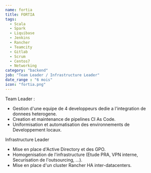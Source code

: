 ```yaml
---
name: fortia
title: FORTIA
tags:
  - Scala
  - Spark
  - Liquibase
  - Jenkins
  - Rancher
  - Teamcity
  - Gitlab
  - Scrum
  - Centos7
  - Networking
category: "backend"
job: "Team Leader / Infrastructure Leader"
date_range : "6 mois"
icon: "fortia.png"
---
```


Team Leader :
- Gestion d'une equipe de 4 developpeurs dedie a l'integration de donnees heterogene.
- Creation et maintenance de pipelines CI As Code.
- Uniformisation et automatisation des environnements de Developpement locaux.

Infrastructure Leader
- Mise en place d'Active Directory et des GPO.
- Homogenisation de l'infrastructure (Etude PRA, VPN interne, Securisation de l'outsourcing, ...).
- Mise en place d'un cluster Rancher HA inter-datacenters.
